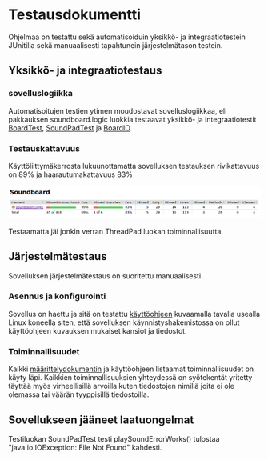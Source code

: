 # Testausdokumentti

Ohjelmaa on testattu sekä automatisoiduin yksikkö- ja integraatiotestein JUnitilla sekä manuaalisesti tapahtunein järjestelmätason testein.

## Yksikkö- ja integraatiotestaus

### sovelluslogiikka

Automatisoitujen testien ytimen moudostavat sovelluslogiikkaa, eli pakkauksen soundboard.logic luokkia testaavat yksikkö- ja integraatiotestit [BoardTest](https://github.com/synesteesia/ot-harjoitustyo/blob/master/Soundboard/src/test/java/soundboard/logic/BoardTest.java), [SoundPadTest](https://github.com/synesteesia/ot-harjoitustyo/blob/master/Soundboard/src/test/java/soundboard/logic/SoundPadTest.java) ja [BoardIO](https://github.com/synesteesia/ot-harjoitustyo/blob/master/Soundboard/src/test/java/soundboard/logic/BoardIOTest.java).


### Testauskattavuus

Käyttöliittymäkerrosta lukuunottamatta sovelluksen testauksen rivikattavuus on 89% ja haarautumakattavuus 83%

<img src="https://github.com/synesteesia/ot-harjoitustyo/blob/master/dokumentointi/Kuvat/Jacoco.png">

Testaamatta jäi jonkin verran ThreadPad luokan toiminnallisuutta.

## Järjestelmätestaus

Sovelluksen järjestelmätestaus on suoritettu manuaalisesti.

### Asennus ja konfigurointi

Sovellus on haettu ja sitä on testattu [käyttöohjeen](https://github.com/synesteesia/ot-harjoitustyo/blob/master/dokumentointi/kayttoohje.md) kuvaamalla tavalla usealla Linux koneella siten, että sovelluksen käynnistyshakemistossa on ollut käyttöohjeen kuvauksen mukaiset kansiot ja tiedostot.

### Toiminnallisuudet

Kaikki [määrittelydokumentin](https://github.com/synesteesia/ot-harjoitustyo/blob/master/dokumentointi/vaatimusmaarittely.md) ja käyttöohjeen listaamat toiminnallisuudet on käyty läpi. Kaikkien toiminnallisuuksien yhteydessä on syötekentät yritetty täyttää myös virheellisillä arvoilla kuten tiedostojen nimillä joita ei ole olemassa tai väärän tyyppisillä tiedostoilla.

## Sovellukseen jääneet laatuongelmat

Testiluokan SoundPadTest testi playSoundErrorWorks() tulostaa "java.io.IOException: File Not Found" kahdesti.
